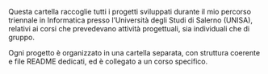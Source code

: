 Questa cartella raccoglie tutti i progetti sviluppati durante il mio percorso triennale in Informatica presso l’Università degli Studi di Salerno (UNISA), relativi ai corsi che prevedevano attività progettuali, sia individuali che di gruppo.

Ogni progetto è organizzato in una cartella separata, con struttura coerente e file README dedicati, ed è collegato a un corso specifico.
